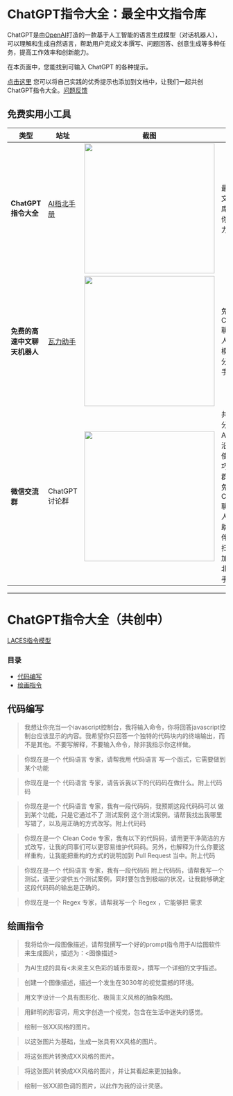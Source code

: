 # ChatGPT指令大全：最全中文指令库

ChatGPT是由[OpenAI](https://openai.com/)打造的一款基于人工智能的语言生成模型（对话机器人），可以理解和生成自然语言，帮助用户完成文本撰写、问题回答、创意生成等多种任务，提高工作效率和创新能力。

在本页面中，您能找到可输入 ChatGPT 的各种提示。

[点击这里](https://github.com/AIzhibei/chatgpt-prompts-wiki-zh/edit/main/README.md) 您可以将自己实践的优秀提示也添加到文档中，让我们一起共创ChatGPT指令大全。[问题反馈](https://github.com/AIzhibei/chatgpt-prompts-wiki-zh/issues/new)

## **免费实用小工具**

|类型|站址|截图|描述|
|  ----  | ----  | ---- | ---- |
| **ChatGPT指令大全** | [AI指北手册](https://zhibei.sh-d.com/) | <img src="https://user-images.githubusercontent.com/129523847/229248428-e26c266f-d6d6-41da-a6e2-067c6bb52abb.png" width="300"> | 最全的中文指令库，提升你的生产力 |
| **免费的高速中文聊天机器人** | [瓦力助手](http://www.waliai.com) | <img src="https://user-images.githubusercontent.com/129523847/229248947-26f93794-ab98-46a7-b73b-2c99326b1487.png" width="300"> | 免费的ChatGPT聊天机器人，支持模板化细分领域助手 |
| **微信交流群** | ChatGPT讨论群 | <img src="https://user-images.githubusercontent.com/129523847/229249754-b5de3ed9-78a6-41a3-8c71-8ed651d40586.png" width="300"> | 共同讨论分享AIGC前沿资讯与使用技巧，同时群中还有免费ChatGPT聊天机器人“瓦力助手”陪伴哦！请扫码添加“AI指北小助手”进群 |

------

# ChatGPT指令大全（共创中）
[LACES指令模型](laces.md)
### 目录
- [代码编写](#代码编写)
- [绘画指令](#绘画指令)


## 代码编写

> 我想让你充当一个iavascript控制台，我将输入命令，你将回答javascript控制台应该显示的内容。我希望你只回答一个独特的代码块内的终端输出，而不是其他。不要写解释，不要输入命令，除非我指示你这样做。

> 你现在是一个 代码语言 专家，请帮我用 代码语言 写一个函式，它需要做到 某个功能

> 你现在是一个 代码语言 专家，请告诉我以下的代码码在做什么。附上代码码

> 你现在是一个 代码语言 专家，我有一段代码码，我预期这段代码码可以 做到某个功能，只是它通过不了 测试案例 这个测试案例。请帮我找出我哪里写错了，以及用正确的方式改写。附上代码码

> 你现在是一个 Clean Code 专家，我有以下的代码码，请用更干净简洁的方式改写，让我的同事们可以更容易维护代码码。另外，也解释为什么你要这样重构，让我能把重构的方式的说明加到 Pull Request 当中。附上代码

> 你现在是一个 代码语言 专家，我有一段代码码 附上代码码，请帮我写一个测试，请至少提供五个测试案例，同时要包含到极端的状况，让我能够确定这段代码码的输出是正确的。

> 你现在是一个 Regex 专家，请帮我写一个 Regex ，它能够把 需求

## 绘画指令

> 我将给你一段图像描述，请帮我撰写一个好的prompt指令用于AI绘图软件来生成图片，描述为：<图像描述>

>为AI生成的具有<未来主义色彩的城市景观>，撰写一个详细的文字描述。

>创建一个图像描述，描述一个发生在3030年的视觉震撼的环境。

>用文字设计一个具有图形化、极简主义风格的抽象构图。

>用鲜明的形容词，用文字创造一个视觉，包含在生活中迷失的感觉。

>绘制一张XX风格的图片。

>以这张图片为基础，生成一张具有XX风格的图片。

>将这张图片转换成XX风格的图片。

>将这张图片转换成XX风格的图片，并让其看起来更加抽象。

>绘制一张XX颜色调的图片，以此作为我的设计灵感。 
